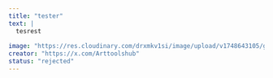 ```yaml
---
title: "tester"
text: |
  tesrest
  
image: "https://res.cloudinary.com/drxmkv1si/image/upload/v1748643105/glojrzvpsb6dx8pysczs.jpg"
creator: "https://x.com/Arttoolshub"
status: "rejected"
---
```

